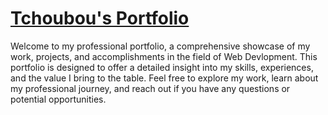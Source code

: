 # [Tchoubou's Portfolio](http://tchoubou.myhostme.space)

Welcome to my professional portfolio, a comprehensive showcase of my work, projects, and accomplishments in the field of Web Devlopment. This portfolio is designed to offer a detailed insight into my skills, experiences, and the value I bring to the table. Feel free to explore my work, learn about my professional journey, and reach out if you have any questions or potential opportunities.
